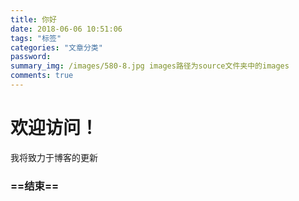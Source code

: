 ```yaml
---
title: 你好
date: 2018-06-06 10:51:06
tags: "标签"
categories: "文章分类"
password: 
summary_img: /images/580-8.jpg images路径为source文件夹中的images
comments: true
---
```


<!-- more -->

# 欢迎访问！

<div class="hey"> 我将致力于博客的更新 </div>


### ==结束==

